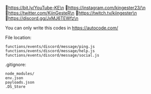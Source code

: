  🔹https://bit.ly/YouTube-KE\n
 🔹https://instagram.com/kingester23/\n
 🔹https://twitter.com/KiinGesteR\n
 🔹https://twitch.tv/kiingester\n
 🔹https://discord.gg/JxMJ6TEWfz\n

You can only write this codes in https://autocode.com/

File location:
```
functions/events/discord/message/ping.js
functions/events/discord/message/help.js
functions/events/discord/message/social.js
```
.gitignore:
```
node_modules/
env.json
payloads.json
.DS_Store
```
